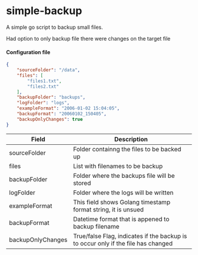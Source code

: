 # simple-backup

A simple go script to backup small files. 

Had option to only backup file there were changes on the target file

#### Configuration file

```json
{
	"sourceFolder": "/data",
	"files": [
        "files1.txt",
        "files2.txt"
	],
	"backupFolder": "backups",
	"logFolder": "logs",
	"exampleFormat": "2006-01-02 15:04:05",
	"backupFormat": "20060102_150405",
	"backupOnlyChanges": true
}
```
| Field | Description |
|---|---|
| sourceFolder | Folder containng the files to be backed up |
| files | List with filenames to be backup |
| backupFolder | Folder where the backups file will be stored |
| logFolder | Folder where the logs will be written |
| exampleFormat | This field shows Golang timestamp format string, it is unsued |
| backupFormat | Datetime format that is appened to backup filename |
| backupOnlyChanges | True/false Flag, indicates if the backup is to occur only if the file has changed |
